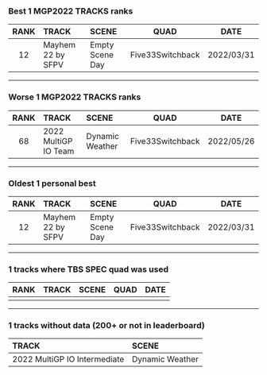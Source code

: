 ### Best 1 MGP2022 TRACKS ranks
|RANK|TRACK|SCENE|QUAD|DATE|
|:---:|:---|:---|:---:|:---:|
|12|Mayhem 22 by SFPV|Empty Scene Day|Five33Switchback|2022/03/31|
---
### Worse 1 MGP2022 TRACKS ranks
|RANK|TRACK|SCENE|QUAD|DATE|
|:---:|:---|:---|:---:|:---:|
|68|2022 MultiGP IO Team|Dynamic Weather|Five33Switchback|2022/05/26|
---
### Oldest 1 personal best
|RANK|TRACK|SCENE|QUAD|DATE|
|:---:|:---|:---|:---:|:---:|
|12|Mayhem 22 by SFPV|Empty Scene Day|Five33Switchback|2022/03/31|
---
### 1 tracks where TBS SPEC quad was used
|RANK|TRACK|SCENE|QUAD|DATE|
|:---:|:---|:---|:---:|:---:|
||||||
---
### 1 tracks without data (200+ or not in leaderboard)
|TRACK|SCENE|
|:---|:---|
|2022 MultiGP IO Intermediate|Dynamic Weather|
